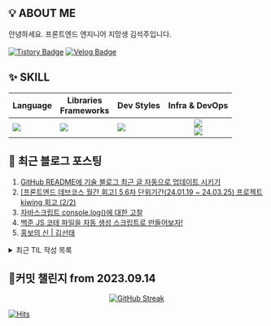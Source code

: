 ## 💡 ABOUT ME

안녕하세요. 프론트엔드 엔지니어 지망생 김석주입니다.<br />
<br />
[![Tistory Badge](https://img.shields.io/badge/기록_블로그-shqpdltm.tistory.com-ff5a4a?style=flat-square&logo=Tistory)](https://shqpdltm.tistory.com/)
[![Velog Badge](https://img.shields.io/badge/TIL용_Velog-@asdfg7123-Brightgreen?style=flat-square&logo=Velog)](https://velog.io/@asdfg7123/)

## ✨ SKILL

| Language                                                   | Libraries <br /> Frameworks                                         | Dev Styles                                                                      |                                                                        Infra & DevOps                                                                        |
| ---------------------------------------------------------- | ------------------------------------------------------------------- | ------------------------------------------------------------------------------- | :----------------------------------------------------------------------------------------------------------------------------------------------------------: |
| <img src="https://skillicons.dev/icons?i=js,ts&perline="/> | <img src="https://skillicons.dev/icons?i=react,vue&perline="/><br/> | <img src="https://skillicons.dev/icons?i=styledcomponents,sass&perline="/><br/> | <img src="https://skillicons.dev/icons?i=aws,vercel,vite&perline="/> <br/> <img src="https://skillicons.dev/icons?i=githubactions,ubuntu,discord&perline="/> |

## 📄 최근 블로그 포스팅

<div align="left">
<!-- LATEST_POSTS -->

1. <a href="https://shqpdltm.tistory.com/54" target="_blank">GitHub README에 기술 블로그 최근 글 자동으로 업데이트 시키기</a>
2. <a href="https://shqpdltm.tistory.com/53" target="_blank">[프론트엔드 데브코스 월간 회고] 5,6차 단위기간(24.01.19 ~ 24.03.25) 프로젝트 kiwing 회고 (2/2)</a>
3. <a href="https://shqpdltm.tistory.com/52" target="_blank">자바스크립트 console.log()에 대한 고찰</a>
4. <a href="https://shqpdltm.tistory.com/51" target="_blank">백준 JS 코테 파일을 자동 생성 스크립트로 만들어보자!</a>
5. <a href="https://shqpdltm.tistory.com/50" target="_blank">홍보의 신 | 김선태</a>

<!-- LATEST_POSTS_END -->
</div>
<details>
  <summary>최근 TIL 작성 목록</summary>
<!-- LATEST_TILS -->

1. <a href="https://velog.io/@asdfg7123/TIL-24.05.21-%ED%99%94%EC%9A%94%EC%9D%BC" target="_blank">[TIL] 24.05.21 화요일</a>
2. <a href="https://velog.io/@asdfg7123/TIL-24.05.20-%EC%9B%94%EC%9A%94%EC%9D%BC" target="_blank">[TIL] 24.05.20 월요일</a>
3. <a href="https://velog.io/@asdfg7123/TIL-24.05.18-%EC%9D%BC%EC%9A%94%EC%9D%BC" target="_blank">[TIL] 24.05.19 일요일</a>
4. <a href="https://velog.io/@asdfg7123/TIL-24.05.18-%ED%86%A0%EC%9A%94%EC%9D%BC" target="_blank">[TIL] 24.05.18 토요일</a>
5. <a href="https://velog.io/@asdfg7123/TIL-24.05.17-%EA%B8%88%EC%9A%94%EC%9D%BC" target="_blank">[TIL] 24.05.17 금요일</a>

<!-- LATEST_TILS_END -->
</details>

## 🎯커밋 챌린지 from 2023.09.14

<div align="center">
  <a href="https://git.io/streak-stats">
    <img src="https://streak-stats.demolab.com?user=sojuso" alt="GitHub Streak">
  </a>
</div>

[![Hits](https://hits.seeyoufarm.com/api/count/incr/badge.svg?url=https%3A%2F%2Fgithub.com%2FSoJuSo&count_bg=%2350A1DF&title_bg=%23555555&icon=&icon_color=%23E7E7E7&title=hits&edge_flat=false)](https://github.com/SoJuSo)
